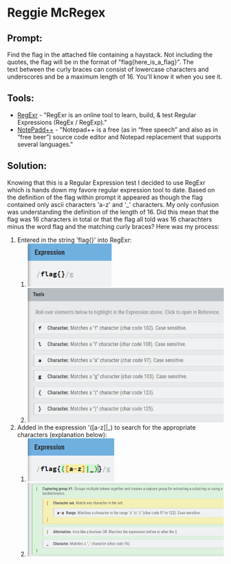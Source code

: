 # Reggie McRegex
## Prompt:
Find the flag in the attached file containing a haystack. Not including the quotes, the flag will be in the format of "flag{here_is_a_flag}". The text between the curly braces can consist of lowercase characters and underscores and be a maximum length of 16. You'll know it when you see it.

## Tools:
- [RegExr](https://regexr.com/) - "RegExr is an online tool to learn, build, & test Regular Expressions (RegEx / RegExp)."
- [NotePadd++](https://notepad-plus-plus.org/downloads/) - "Notepad++ is a free (as in “free speech” and also as in “free beer”) source code editor and Notepad replacement that supports several languages."

## Solution:
Knowing that this is a Regular Expression test I decided to use RegExr which is hands down my favore regular expression tool to date. Based on the definition of the flag within prompt it appeared as though the flag contained only ascii characters 'a-z' and '_' characters. My only confusion was understanding the definition of the length of 16. Did this mean that the flag was 16 characters in total or that the flag all told was 16 charachters minus the word flag and the matching curly braces? Here was my process:

1. Entered in the string 'flag{}' into RegExr:
    1. ![RegExr1](/images/reggie_mcregex_1.png)
    1. ![RegExr2](/images/reggie_mcregex_2.png)
1. Added in the expression '([a-z]|_) to search for the appropriate characters (explanation below):
    1. ![RegExr3](/images/reggie_mcregex_3.png)
    1. ![RegExr4](/images/reggie_mcregex_4.png)